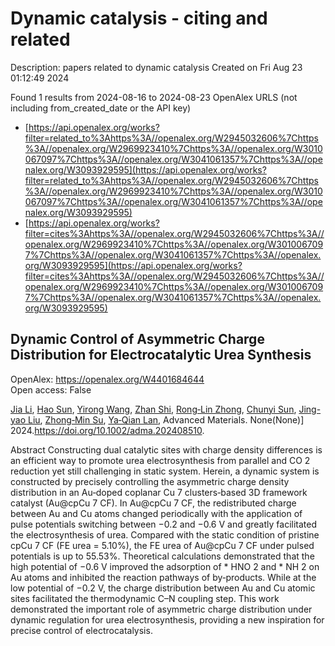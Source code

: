 # Dynamic catalysis - citing and related
Description: papers related to dynamic catalysis
Created on Fri Aug 23 01:12:49 2024

Found 1 results from 2024-08-16 to 2024-08-23
OpenAlex URLS (not including from_created_date or the API key)
- [https://api.openalex.org/works?filter=related_to%3Ahttps%3A//openalex.org/W2945032606%7Chttps%3A//openalex.org/W2969923410%7Chttps%3A//openalex.org/W3010067097%7Chttps%3A//openalex.org/W3041061357%7Chttps%3A//openalex.org/W3093929595](https://api.openalex.org/works?filter=related_to%3Ahttps%3A//openalex.org/W2945032606%7Chttps%3A//openalex.org/W2969923410%7Chttps%3A//openalex.org/W3010067097%7Chttps%3A//openalex.org/W3041061357%7Chttps%3A//openalex.org/W3093929595)
- [https://api.openalex.org/works?filter=cites%3Ahttps%3A//openalex.org/W2945032606%7Chttps%3A//openalex.org/W2969923410%7Chttps%3A//openalex.org/W3010067097%7Chttps%3A//openalex.org/W3041061357%7Chttps%3A//openalex.org/W3093929595](https://api.openalex.org/works?filter=cites%3Ahttps%3A//openalex.org/W2945032606%7Chttps%3A//openalex.org/W2969923410%7Chttps%3A//openalex.org/W3010067097%7Chttps%3A//openalex.org/W3041061357%7Chttps%3A//openalex.org/W3093929595)

## Dynamic Control of Asymmetric Charge Distribution for Electrocatalytic Urea Synthesis   

OpenAlex: https://openalex.org/W4401684644    
Open access: False
    
[Jia Li](https://openalex.org/A5100454297), [Hao Sun](https://openalex.org/A5101507157), [Yirong Wang](https://openalex.org/A5100676299), [Zhan Shi](https://openalex.org/A5000218886), [Rong‐Lin Zhong](https://openalex.org/A5026568078), [Chunyi Sun](https://openalex.org/A5045434827), [Jing-yao Liu](https://openalex.org/A5013853310), [Zhong‐Min Su](https://openalex.org/A5013189975), [Ya‐Qian Lan](https://openalex.org/A5060057970), Advanced Materials. None(None)] 2024.https://doi.org/10.1002/adma.202408510.
    
Abstract Constructing dual catalytic sites with charge density differences is an efficient way to promote urea electrosynthesis from parallel and CO 2 reduction yet still challenging in static system. Herein, a dynamic system is constructed by precisely controlling the asymmetric charge density distribution in an Au‐doped coplanar Cu 7 clusters‐based 3D framework catalyst (Au@cpCu 7 CF). In Au@cpCu 7 CF, the redistributed charge between Au and Cu atoms changed periodically with the application of pulse potentials switching between −0.2 and −0.6 V and greatly facilitated the electrosynthesis of urea. Compared with the static condition of pristine cpCu 7 CF (FE urea = 5.10%), the FE urea of Au@cpCu 7 CF under pulsed potentials is up to 55.53%. Theoretical calculations demonstrated that the high potential of −0.6 V improved the adsorption of * HNO 2 and * NH 2 on Au atoms and inhibited the reaction pathways of by‐products. While at the low potential of −0.2 V, the charge distribution between Au and Cu atomic sites facilitated the thermodynamic C–N coupling step. This work demonstrated the important role of asymmetric charge distribution under dynamic regulation for urea electrosynthesis, providing a new inspiration for precise control of electrocatalysis.    

    
